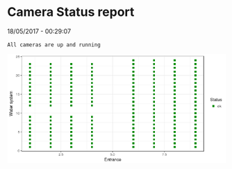 Camera Status report
================
18/05/2017 - 00:29:07

    All cameras are up and running

![](camreport_files/figure-markdown_github/unnamed-chunk-2-1.png)
